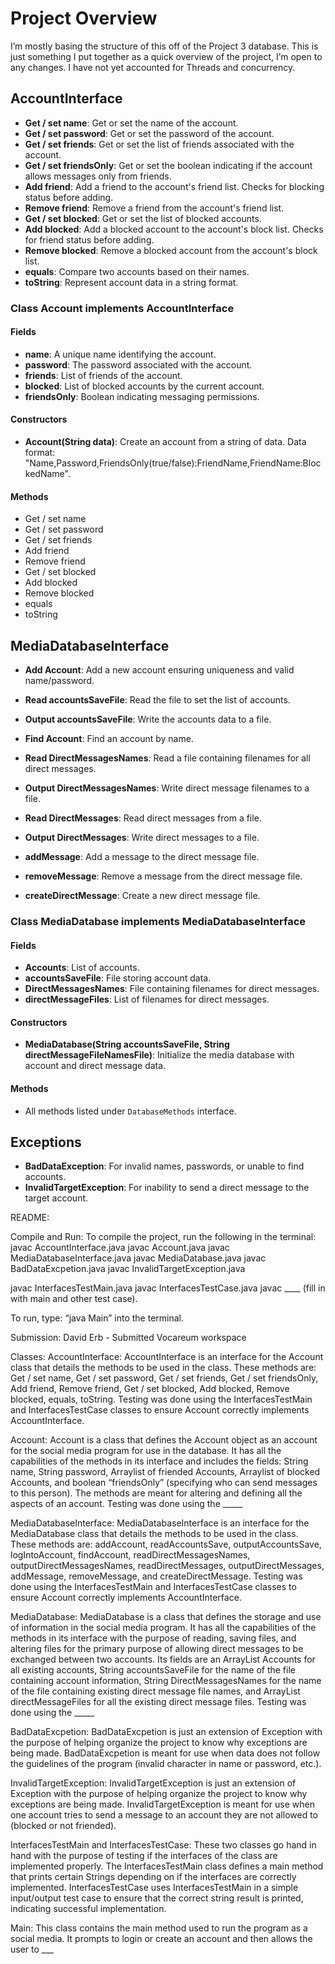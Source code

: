 # Project Overview

I’m mostly basing the structure of this off of the Project 3 database. This is just something I put together as a quick overview of the project, I’m open to any changes. I have not yet accounted for Threads and concurrency.

## AccountInterface
- **Get / set name**: Get or set the name of the account.
- **Get / set password**: Get or set the password of the account.
- **Get / set friends**: Get or set the list of friends associated with the account.
- **Get / set friendsOnly**: Get or set the boolean indicating if the account allows messages only from friends.
- **Add friend**: Add a friend to the account's friend list. Checks for blocking status before adding.
- **Remove friend**: Remove a friend from the account's friend list.
- **Get / set blocked**: Get or set the list of blocked accounts.
- **Add blocked**: Add a blocked account to the account's block list. Checks for friend status before adding.
- **Remove blocked**: Remove a blocked account from the account's block list.
- **equals**: Compare two accounts based on their names.
- **toString**: Represent account data in a string format.

### Class Account implements AccountInterface
#### Fields
- **name**: A unique name identifying the account.
- **password**: The password associated with the account.
- **friends**: List of friends of the account.
- **blocked**: List of blocked accounts by the current account.
- **friendsOnly**: Boolean indicating messaging permissions.

#### Constructors
- **Account(String data)**: Create an account from a string of data. Data format: "Name,Password,FriendsOnly(true/false):FriendName,FriendName:BlockedName".

#### Methods
- Get / set name
- Get / set password
- Get / set friends
- Add friend
- Remove friend
- Get / set blocked
- Add blocked
- Remove blocked
- equals
- toString

## MediaDatabaseInterface
- **Add Account**: Add a new account ensuring uniqueness and valid name/password.
- **Read accountsSaveFile**: Read the file to set the list of accounts.
- **Output accountsSaveFile**: Write the accounts data to a file.
- **Find Account**: Find an account by name.

- **Read DirectMessagesNames**: Read a file containing filenames for all direct messages.
- **Output DirectMessagesNames**: Write direct message filenames to a file.
- **Read DirectMessages**: Read direct messages from a file.
- **Output DirectMessages**: Write direct messages to a file.
- **addMessage**: Add a message to the direct message file.
- **removeMessage**: Remove a message from the direct message file.
- **createDirectMessage**: Create a new direct message file.

### Class MediaDatabase implements MediaDatabaseInterface
#### Fields
- **Accounts**: List of accounts.
- **accountsSaveFile**: File storing account data.
- **DirectMessagesNames**: File containing filenames for direct messages.
- **directMessageFiles**: List of filenames for direct messages.

#### Constructors
- **MediaDatabase(String accountsSaveFile, String directMessageFileNamesFile)**: Initialize the media database with account and direct message data.

#### Methods
- All methods listed under `DatabaseMethods` interface.

## Exceptions
- **BadDataException**: For invalid names, passwords, or unable to find accounts.
- **InvalidTargetException**: For inability to send a direct message to the target account.



README:

Compile and Run:
To compile the project, run the following in the terminal:
 	javac AccountInterface.java
	javac Account.java
	javac MediaDatabaseInterface.java
	javac MediaDatabase.java
	javac BadDataExcpetion.java
javac InvalidTargetException.java
	
javac InterfacesTestMain.java
javac InterfacesTestCase.java
javac ____ (fill in with main and other test case).

To run, type: “java Main” into the terminal.

Submission:
David Erb - Submitted Vocareum workspace

Classes:
AccountInterface:
	AccountInterface is an interface for the Account class that details the methods to be used in the class. These methods are: Get / set name, Get / set password, Get / set friends, Get / set friendsOnly, Add friend, Remove friend, Get / set blocked, Add blocked, Remove blocked, equals, toString. Testing was done using the InterfacesTestMain and InterfacesTestCase classes to ensure Account correctly implements AccountInterface.

Account:
	Account is a class that defines the Account object as an account for the social media program for use in the database. It has all the capabilities of the methods in its interface and includes the fields: String name, String password, Arraylist of friended Accounts, Arraylist of blocked Accounts, and boolean “friendsOnly” (specifying who can send messages to this person). The methods are meant for altering and defining all the aspects of an account. Testing was done using the _____

MediaDatabaseInterface:
	MediaDatabaseInterface is an interface for the MediaDatabase class that details the methods to be used in the class. These methods are: addAccount, readAccountsSave, outputAccountsSave, logIntoAccount, findAccount, readDirectMessagesNames, outputDirectMessagesNames, readDirectMessages, outputDirectMessages, addMessage, removeMessage, and createDirectMessage. Testing was done using the InterfacesTestMain and InterfacesTestCase classes to ensure Account correctly implements AccountInterface.

MediaDatabase:
	MediaDatabase is a class that defines the storage and use of information in the social media program. It has all the capabilities of the methods in its interface with the purpose of reading, saving files, and altering files for the primary purpose of allowing direct messages to be exchanged between two accounts. Its fields are an ArrayList Accounts for all existing accounts, String accountsSaveFile for the name of the file containing account information, String DirectMessagesNames for the name of the file containing existing direct message file names, and ArrayList<String> directMessageFiles for all the existing direct message files. Testing was done using the _____


BadDataExcpetion:
	BadDataExcpetion is just an extension of Exception with the purpose of helping organize the project to know why exceptions are being made. BadDataExcpetion is meant for use when data does not follow the guidelines of the program (invalid character in name or password, etc.).

InvalidTargetException:
		InvalidTargetException is just an extension of Exception with the purpose of helping organize the project to know why exceptions are being made. InvalidTargetException is meant for use when one account tries to send a message to an account they are not allowed to (blocked or not friended).


InterfacesTestMain and InterfacesTestCase:
	These two classes go hand in hand with the purpose of testing if the interfaces of the class are implemented properly. The InterfacesTestMain class defines a main method that prints certain Strings depending on if the interfaces are correctly implemented. InterfacesTestCase uses InterfacesTestMain in a simple input/output test case to ensure that the correct string result is printed, indicating successful implementation.

Main:
	This class contains the main method used to run the program as a social media. It prompts to login or create an account and then allows the user to ___
